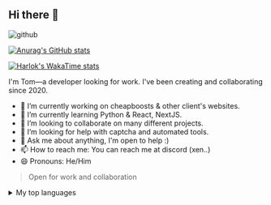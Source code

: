 ## Hi there 👋 
![github](https://img.shields.io/badge/GitHub-000000?style=for-the-badge&logo=GitHub&logoColor=white)

[![Anurag's GitHub stats](https://github-readme-stats.vercel.app/api?username=xanu001)](https://github.com/anuraghazra/github-readme-stats)

[![Harlok's WakaTime stats](https://github-readme-stats.vercel.app/api/wakatime?username=xanu001)](https://github.com/anuraghazra/github-readme-stats)

I'm Tom—a developer looking for work.
I've been creating and collaborating since 2020.

- 🔭 I’m currently working on cheapboosts & other client's websites.
- 🌱 I’m currently learning Python & React, NextJS.
- 👯 I’m looking to collaborate on many different projects.
- 🤔 I’m looking for help with captcha and automated tools.
- 💬 Ask me about anything, I'm open to help :)
- 📫 How to reach me: You can reach me at discord (xen._._)
- 😄 Pronouns: He/Him



> Open for work and collaboration


<details>
<summary>My top languages</summary>

| Rank | Languages |
|-----:|-----------|
|     1| Python    |
|     2| Lua       |
|     3| Javascript|
  
</details>


<!--
**xanu001/xanu001** is a ✨ _special_ ✨ repository because its `README.md` (this file) appears on your GitHub profile.

Here are some ideas to get you started:

- 🔭 I’m currently working on ...
- 🌱 I’m currently learning ...
- 👯 I’m looking to collaborate on ...
- 🤔 I’m looking for help with ...
- 💬 Ask me about ...
- 📫 How to reach me: ...
- 😄 Pronouns: ...
- ⚡ Fun fact: ...
-->

